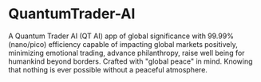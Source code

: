 # QuantumTrader-AI
 A Quantum Trader AI (QT AI) app of global significance with 99.99% (nano/pico) efficiency capable of impacting global markets positively, minimizing emotional trading, advance philanthropy, raise well being for humankind beyond borders.   Crafted with "global peace" in mind. Knowing that nothing is ever possible without a peaceful atmosphere. 

